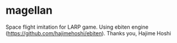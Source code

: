 # magellan

Space flight imitation for LARP game.
Using ebiten engine (https://github.com/hajimehoshi/ebiten). Thanks you, Hajime Hoshi
